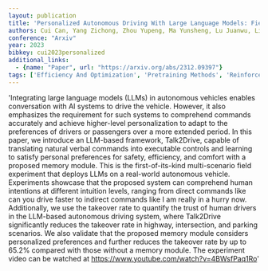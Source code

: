 ```yaml
---
layout: publication
title: 'Personalized Autonomous Driving With Large Language Models: Field Experiments'
authors: Cui Can, Yang Zichong, Zhou Yupeng, Ma Yunsheng, Lu Juanwu, Li Lingxi, Chen Yaobin, Panchal Jitesh, Wang Ziran
conference: "Arxiv"
year: 2023
bibkey: cui2023personalized
additional_links:
  - {name: "Paper", url: "https://arxiv.org/abs/2312.09397"}
tags: ['Efficiency And Optimization', 'Pretraining Methods', 'Reinforcement Learning', 'Responsible AI', 'Tools']
---
```

'Integrating large language models (LLMs) in autonomous vehicles enables conversation with AI systems to drive the vehicle. However, it also emphasizes the requirement for such systems to comprehend commands accurately and achieve higher-level personalization to adapt to the preferences of drivers or passengers over a more extended period. In this paper, we introduce an LLM-based framework, Talk2Drive, capable of translating natural verbal commands into executable controls and learning to satisfy personal preferences for safety, efficiency, and comfort with a proposed memory module. This is the first-of-its-kind multi-scenario field experiment that deploys LLMs on a real-world autonomous vehicle. Experiments showcase that the proposed system can comprehend human intentions at different intuition levels, ranging from direct commands like can you drive faster to indirect commands like I am really in a hurry now. Additionally, we use the takeover rate to quantify the trust of human drivers in the LLM-based autonomous driving system, where Talk2Drive significantly reduces the takeover rate in highway, intersection, and parking scenarios. We also validate that the proposed memory module considers personalized preferences and further reduces the takeover rate by up to 65.2&#37; compared with those without a memory module. The experiment video can be watched at https://www.youtube.com/watch?v=4BWsfPaq1Ro'

